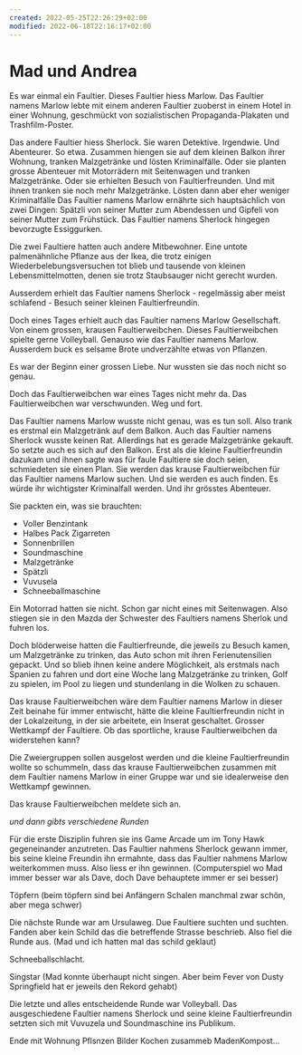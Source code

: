 ```yaml
---
created: 2022-05-25T22:26:29+02:00
modified: 2022-06-18T22:16:17+02:00
---
```


# Mad und Andrea

Es war einmal ein Faultier. Dieses Faultier hiess Marlow. Das Faultier namens Marlow lebte mit einem anderen Faultier zuoberst in einem Hotel in einer Wohnung, geschmückt von sozialistischen Propaganda-Plakaten und Trashfilm-Poster.

Das andere Faultier hiess Sherlock.
Sie waren Detektive. Irgendwie. Und Abenteurer. So etwa. Zusammen hiengen sie auf dem kleinen Balkon ihrer Wohnung, tranken Malzgetränke und lösten Kriminalfälle. Oder sie planten grosse Abenteuer mit Motorrädern mit Seitenwagen und tranken Malzgetränke. Oder sie erhielten Besuch von Faultierfreunden. Und mit ihnen tranken sie noch mehr Malzgetränke. Lösten dann aber eher weniger Kriminalfälle
Das Faultier namens Marlow ernährte sich hauptsächlich von zwei Dingen: Spätzli von seiner Mutter zum Abendessen und Gipfeli von seiner Mutter zum Frühstück. Das Faultier namens Sherlock hingegen bevorzugte Essiggurken.

Die zwei Faultiere hatten auch andere Mitbewohner. Eine untote palmenähnliche Pflanze aus der Ikea, die trotz einigen Wiederbelebungsversuchen tot blieb und tausende von kleinen Lebensmittelmotten, denen sie trotz Staubsauger nicht gerecht wurden.

Ausserdem erhielt das Faultier namens Sherlock - regelmässig aber meist schlafend - Besuch seiner kleinen Faultierfreundin. 

Doch eines Tages erhielt auch das Faultier namens Marlow Gesellschaft. Von einem grossen, krausen Faultierweibchen. Dieses Faultierweibchen spielte gerne Volleyball. Genauso wie das Faultier namens Marlow. Ausserdem buck es selsame Brote undverzählte etwas von Pflanzen. 

Es war der Beginn einer grossen Liebe. Nur wussten sie das noch nicht so genau.

Doch das Faultierweibchen war eines Tages nicht mehr da. Das Faultierweibchen war verschwunden. Weg und fort.

Das Faultier namens Marlow wusste nicht genau, was es tun soll. Also trank es erstmal ein Malzgetränk auf dem Balkon. Auch das Faultier namens Sherlock wusste keinen Rat. Allerdings hat es gerade Malzgetränke gekauft. So setzte auch es sich auf den Balkon. Erst als die kleine Faultierfreundin dazukam und ihnen sagte was für faule Faultiere sie doch seien, schmiedeten sie einen Plan. Sie werden das krause Faultierweibchen für das Faultier namens Marlow suchen. Und sie werden es auch finden. Es würde ihr wichtigster Kriminalfall werden. Und ihr grösstes Abenteuer. 

Sie packten ein, was sie brauchten:
- Voller Benzintank
- Halbes Pack Zigarreten
- Sonnenbrillen
- Soundmaschine
- Malzgetränke
- Spätzli
- Vuvusela
- Schneeballmaschine

Ein Motorrad hatten sie nicht. Schon gar nicht eines mit Seitenwagen. Also stiegen sie in den Mazda der Schwester des Faultiers namens Sherlok und fuhren los.

Doch blöderweise hatten die Faultierfreunde, die jeweils zu Besuch kamen, um Malzgetränke zu trinken, das Auto schon mit ihren Ferienutensilien gepackt. Und so blieb ihnen keine andere Möglichkeit, als erstmals nach Spanien zu fahren und dort eine Woche lang Malzgetränke zu trinken, Golf zu spielen, im Pool zu liegen und stundenlang in die Wolken zu schauen.

Das krause Faultierweibchen wäre dem Faultier namens Marlow in dieser Zeit beinahe für immer entwischt, hätte die kleine Faultierfreundin nicht in der Lokalzeitung, in der sie arbeitete, ein Inserat geschaltet. Grosser Wettkampf der Faultiere. Ob das sportliche, krause Faultierweibchen da widerstehen kann?

Die Zweiergruppen sollen ausgelost werden und die kleine Faultierfreundin wollte so schummeln, dass das krause Faultierweibchen zusammen mit dem Faultier namens Marlow in einer Gruppe war und sie idealerweise den Wettkampf gewinnen.

Das krause Faultierweibchen meldete sich an.

*und dann gibts verschiedene Runden*

Für die erste Disziplin fuhren sie ins Game Arcade um im Tony Hawk gegeneinander anzutreten. Das Faultier nahmens Sherlock gewann immer, bis seine kleine Freundin ihn ermahnte, dass das Faultier nahmens Marlow weiterkommen muss. Also liess er ihn gewinnen. (Computerspiel wo Mad immer besser war als Dave, doch Dave behauptete immer er sei besser)

Töpfern (beim töpfern sind bei Anfängern Schalen manchmal zwar schön, aber mega schwer)

Die nächste Runde war am Ursulaweg. Due Faultiere suchten und suchten. Fanden aber kein Schild das die betreffende Strasse beschrieb. Also fiel die Runde aus. (Mad und ich hatten mal das schild geklaut)

Schneeballschlacht.

Singstar (Mad konnte überhaupt nicht singen. Aber beim Fever von Dusty Springfield hat er jeweils den Rekord gehabt)

Die letzte und alles entscheidende Runde war Volleyball. Das ausgeschiedene Faultier namens Sherlock und seine kleine Faultierfreundin setzten sich mit Vuvuzela und Soundmaschine ins Publikum.

Ende mit Wohnung Pflsnzen Bilder Kochen zusammeb MadenKompost...
